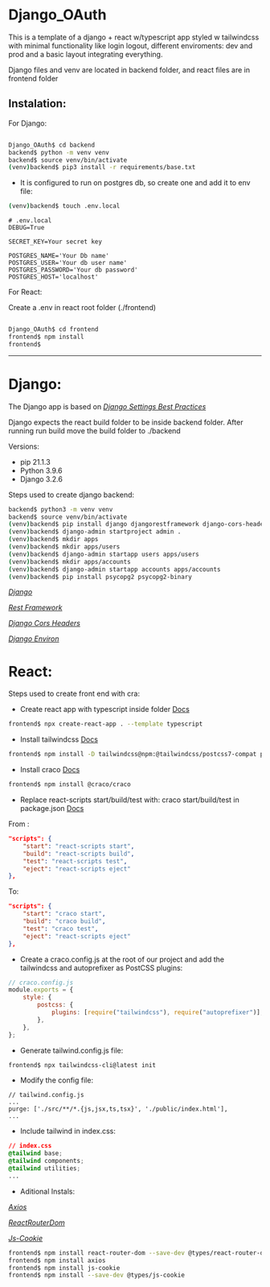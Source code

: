 # Django_OAuth

This is a template of a django + react w/typescript app styled w tailwindcss with minimal functionality like login logout, different enviroments: dev and prod
and a basic layout integrating everything.

Django files and venv are located in backend folder, and react files are in frontend folder

## Instalation:

For Django:

```bash

Django_OAuth$ cd backend
backend$ python -m venv venv
backend$ source venv/bin/activate
(venv)backend$ pip3 install -r requirements/base.txt

```

-   It is configured to run on postgres db, so create one and add it to env file:

```bash
(venv)backend$ touch .env.local
```

```env
# .env.local
DEBUG=True

SECRET_KEY=Your secret key

POSTGRES_NAME='Your Db name'
POSTGRES_USER='Your db user name'
POSTGRES_PASSWORD='Your db password'
POSTGRES_HOST='localhost'

```

For React:

Create a .env in react root folder (./frontend)

```bash

Django_OAuth$ cd frontend
frontend$ npm install
frontend$

```

---

# Django:

The Django app is based on [_Django Settings Best Practices_](https://djangostars.com/blog/configuring-django-settings-best-practices/)

Django expects the react build folder to be inside backend folder. After running run build move the build folder to ./backend

Versions:

-   pip 21.1.3
-   Python 3.9.6
-   Django 3.2.6

Steps used to create django backend:

```bash
backend$ python3 -m venv venv
backend$ source venv/bin/activate
(venv)backend$ pip install django djangorestframework django-cors-headers django-environ
(venv)backend$ django-admin startproject admin .
(venv)backend$ mkdir apps
(venv)backend$ mkdir apps/users
(venv)backend$ django-admin startapp users apps/users
(venv)backend$ mkdir apps/accounts
(venv)backend$ django-admin startapp accounts apps/accounts
(venv)backend$ pip install psycopg2 psycopg2-binary
```

[_Django_](https://www.djangoproject.com)

[_Rest Framework_](https://www.django-rest-framework.org)

[_Django Cors Headers_](https://github.com/adamchainz/django-cors-headers)

[_Django Environ_](https://django-environ.readthedocs.io/en/latest/)

# React:

Steps used to create front end with cra:

-   Create react app with typescript inside folder [Docs](https://create-react-app.dev/docs/adding-typescript/)

```bash
frontend$ npx create-react-app . --template typescript
```

-   Install tailwindcss [Docs](https://tailwindcss.com/docs/guides/create-react-app)

```bash
frontend$ npm install -D tailwindcss@npm:@tailwindcss/postcss7-compat postcss@^7 autoprefixer@^9
```

-   Install craco [Docs](https://github.com/gsoft-inc/craco)

```bash
frontend$ npm install @craco/craco
```

-   Replace react-scripts start/build/test with: craco start/build/test in package.json
    [Docs](https://github.com/gsoft-inc/craco/blob/master/packages/craco/README.md#installation)

From :

```json
"scripts": {
    "start": "react-scripts start",
    "build": "react-scripts build",
    "test": "react-scripts test",
    "eject": "react-scripts eject"
},
```

To:

```json
"scripts": {
    "start": "craco start",
    "build": "craco build",
    "test": "craco test",
    "eject": "react-scripts eject"
},
```

-   Create a craco.config.js at the root of our project and add the tailwindcss and autoprefixer as PostCSS plugins:

```javascript
// craco.config.js
module.exports = {
	style: {
		postcss: {
			plugins: [require("tailwindcss"), require("autoprefixer")],
		},
	},
};
```

-   Generate tailwind.config.js file:

```bash
frontend$ npx tailwindcss-cli@latest init
```

-   Modify the config file:

```javascripy
// tailwind.config.js
...
purge: ['./src/**/*.{js,jsx,ts,tsx}', './public/index.html'],
...
```

-   Include tailwind in index.css:

```css
// index.css
@tailwind base;
@tailwind components;
@tailwind utilities;
...
```

-   Aditional Instals:

[_Axios_](https://axios-http.com/docs/intro)

[_ReactRouterDom_](https://reactrouter.com/web/guides/quick-start)

[_Js-Cookie_](https://www.npmjs.com/package/js-cookie)

```bash
frontend$ npm install react-router-dom --save-dev @types/react-router-dom
frontend$ npm install axios
frontend$ npm install js-cookie
frontend$ npm install --save-dev @types/js-cookie
```
